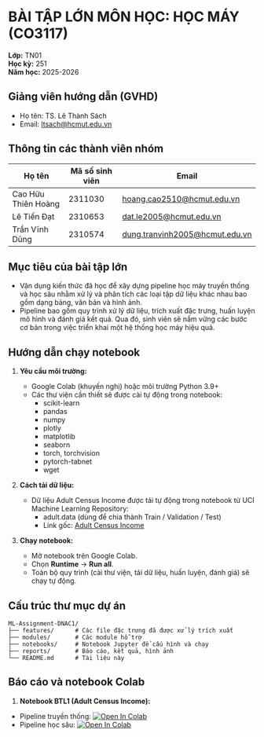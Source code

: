 # BÀI TẬP LỚN MÔN HỌC: HỌC MÁY (CO3117)

**Lớp:** TN01  
**Học kỳ:** 251  
**Năm học:** 2025-2026

## Giảng viên hướng dẫn (GVHD)

- Họ tên: TS. Lê Thành Sách
- Email: ltsach@hcmut.edu.vn

## Thông tin các thành viên nhóm

| Họ tên              | Mã số sinh viên | Email                          |
| ------------------- | --------------- | ------------------------------ |
| Cao Hữu Thiên Hoàng | 2311030         | hoang.cao2510@hcmut.edu.vn     |
| Lê Tiến Đạt         | 2310653         | dat.le2005@hcmut.edu.vn        |
| Trần Vĩnh Dũng      | 2310574         | dung.tranvinh2005@hcmut.edu.vn |

## Mục tiêu của bài tập lớn

- Vận dụng kiến thức đã học để xây dựng pipeline học máy truyền thống và học sâu nhằm xử lý và phân tích các loại tập dữ liệu khác nhau bao gồm dạng bảng, văn bản và hình ảnh.
- Pipeline bao gồm quy trình xử lý dữ liệu, trích xuất đặc trưng, huấn luyện mô hình và đánh giá kết quả. Qua đó, sinh viên sẽ nắm vững các bước cơ bản trong việc triển khai một hệ thống học máy hiệu quả.

## Hướng dẫn chạy notebook

1. **Yêu cầu môi trường:**

   - Google Colab (khuyến nghị) hoặc môi trường Python 3.9+
   - Các thư viện cần thiết sẽ được cài tự động trong notebook:
     - scikit-learn
     - pandas
     - numpy
     - plotly
     - matplotlib
     - seaborn
     - torch, torchvision
     - pytorch-tabnet
     - wget

2. **Cách tải dữ liệu:**
   - Dữ liệu Adult Census Income được tải tự động trong notebook từ UCI Machine Learning Repository:
     - adult.data (dùng để chia thành Train / Validation / Test)
     - Link gốc: [Adult Census Income](https://archive.ics.uci.edu/ml/machine-learning-databases/adult/adult.data)
3. **Chạy notebook:**
   - Mở notebook trên Google Colab.
   - Chọn **Runtime** → **Run all**.
   - Toàn bộ quy trình (cài thư viện, tải dữ liệu, huấn luyện, đánh giá) sẽ chạy tự động.

## Cấu trúc thư mục dự án

```
ML-Assignment-DNAC1/
├── features/      # Các file đặc trưng đã được xử lý trích xuất
├── modules/       # Các module hỗ trợ
├── notebooks/     # Notebook Jupyter để cấu hình và chạy
├── reports/       # Báo cáo, kết quả, hình ảnh
└── README.md      # Tài liệu này
```

## Báo cáo và notebook Colab

1. **Notebook BTL1 (Adult Census Income):**

- Pipeline truyền thống: [![Open In Colab](https://colab.research.google.com/assets/colab-badge.svg)](https://colab.research.google.com/github/broistg/ML-Assignment-DNAC1/blob/main/notebooks/BTL1_traditional.ipynb)
- Pipeline học sâu: [![Open In Colab](https://colab.research.google.com/assets/colab-badge.svg)](https://colab.research.google.com/github/broistg/ML-Assignment-DNAC1/blob/main/notebooks/BTL1_deep_learning.ipynb)
